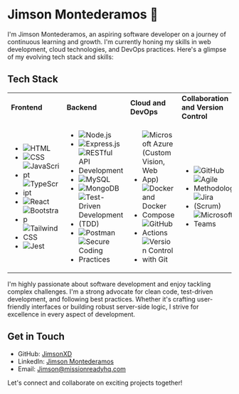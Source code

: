 # Jimson Montederamos 👋

I'm Jimson Montederamos, an aspiring software developer on a journey of continuous learning and growth. I'm currently honing my skills in web development, cloud technologies, and DevOps practices. Here's a glimpse of my evolving tech stack and skills:

## Tech Stack

<table>
  <tr>
    <td><strong>Frontend</strong></td>
    <td><strong>Backend</strong></td>
    <td><strong>Cloud and DevOps</strong></td>
    <td><strong>Collaboration and Version Control</strong></td>
  </tr>
  <tr>
    <td>
      <ul>
        <li><img src="https://upload.wikimedia.org/wikipedia/commons/thumb/6/61/HTML5_logo_and_wordmark.svg/240px-HTML5_logo_and_wordmark.svg.png" alt="HTML"></li>
        <li><img src="https://upload.wikimedia.org/wikipedia/commons/thumb/d/d5/CSS3_logo_and_wordmark.svg/240px-CSS3_logo_and_wordmark.svg.png" alt="CSS"></li>
        <li><img src="https://www.freepnglogos.com/uploads/javascript/javascript-online-logo-for-website-0.png" alt="JavaScript"></li>
        <li><img src="https://upload.wikimedia.org/wikipedia/commons/thumb/4/4c/Typescript_logo_2020.svg/160px-Typescript_logo_2020.svg.png" alt="TypeScript"></li>
        <li><img src="https://upload.wikimedia.org/wikipedia/commons/thumb/a/a7/React-icon.svg/2560px-React-icon.svg.png" alt="React"></li>
        <li><img src="https://upload.wikimedia.org/wikipedia/commons/thumb/b/b2/Bootstrap_logo.svg/2560px-Bootstrap_logo.svg.png" alt="Bootstrap"></li>
        <li><img src="https://upload.wikimedia.org/wikipedia/commons/thumb/9/95/Tailwind_CSS_logo.svg/2560px-Tailwind_CSS_logo.svg.png" alt="Tailwind CSS"></li>
        <li><img src="https://miro.medium.com/v2/resize:fit:1200/format:webp/1*RQwRLQ0yyCvYmRn_Nst5yg.png" alt="Jest"></li>
      </ul>
    </td>
    <td>
      <ul>
        <li><img src="https://upload.wikimedia.org/wikipedia/commons/thumb/d/d9/Node.js_logo.svg/2560px-Node.js_logo.svg.png" alt="Node.js"></li>
        <li><img src="https://initialcommit.com/img/initialcommit/beginners-guide-to-using-express-js-and-node-js-framework.png" alt="Express.js"></li>
        <li><img src="https://wiki.distech-controls.com/site-graphics-v2/restful-api-logo-01.png" alt="RESTful API Development"></li>
        <li><img src="https://upload.wikimedia.org/wikipedia/en/thumb/d/dd/MySQL_logo.svg/2560px-MySQL_logo.svg.png" alt="MySQL"></li>
        <li><img src="https://upload.wikimedia.org/wikipedia/en/thumb/5/5a/MongoDB_Fores-Green.svg/2560px-MongoDB_Fores-Green.svg.png" alt="MongoDB"></li>
        <li><img src="https://miro.medium.com/v2/resize:fit:978/1*jFw7ZZMoVcsEYM_fS33DBA.gif" alt="Test-Driven Development (TDD)"></li>
        <li><img src="https://www.vhv.rs/dpng/d/499-4996069_postman-logo-circle-hd-png-download.png" alt="Postman"></li>
        <li><img src="https://snyk.io/_next/image/?url=https%3A%2F%2Fres.cloudinary.com%2Fsnyk%2Fimage%2Fupload%2Fv1537282843%2Fpress-kit%2Ftitle-card-logo-black.png&w=1240&q=75" alt="Secure Coding Practices"></li>
      </ul>
    </td>
    <td>
      <ul>
        <li><img src="http://www.aionsolution.com/wp-content/uploads/2017/10/microsoft-azure-640x401.png" alt="Microsoft Azure (Custom Vision, Web App)"></li>
        <li><img src="https://w7.pngwing.com/pngs/991/165/png-transparent-docker-hd-logo-thumbnail.png" alt="Docker and Docker Compose"></li>
        <li><img src="https://miro.medium.com/v2/resize:fit:1400/format:webp/1*_Met6rq9jTwMl7r29mX-Yg.png" alt="GitHub Actions"></li>
        <li><img src="https://banner2.cleanpng.com/20180824/xrj/kisspng-computer-icons-pro-git-portable-network-graphics-i-git-book-pro-git-app-app-5b80546c0b1311.5417567715351368760454.jpg" alt="Version Control with Git"></li>
      </ul>
    </td>
    <td>
      <ul>
        <li><img src="https://1000logos.net/wp-content/uploads/2018/11/GitHub-logo-1024x592.jpg" alt="GitHub"></li>
        <li><img src="agile-logo.png" alt="Agile Methodology"></li>
        <li><img src="https://assets.stickpng.com/images/62a9ad4c8ff6441a2952dab8.png" alt="Jira (Scrum)"></li>
        <li><img src="https://logodownload.org/wp-content/uploads/2021/08/microsoft-teams-logo-4.png" alt="Microsoft Teams"></li>
      </ul>
    </td>
  </tr>
</table>



I'm highly passionate about software development and enjoy tackling complex challenges. I'm a strong advocate for clean code, test-driven development, and following best practices. Whether it's crafting user-friendly interfaces or building robust server-side logic, I strive for excellence in every aspect of development.

## Get in Touch

- GitHub: [JimsonXD](https://github.com/JimsonXD)
- LinkedIn: [Jimson Montederamos](https://www.linkedin.com/public-profile/settings?trk=d_flagship3_profile_self_view_public_profile)
- Email: [Jimson@missionreadyhq.com](mailto:Jimson@missionreadyhq.com)

Let's connect and collaborate on exciting projects together!
